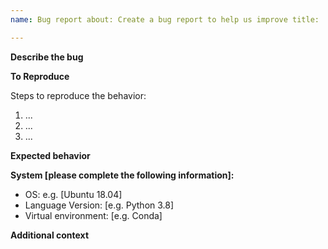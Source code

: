 ```yaml
---
name: Bug report about: Create a bug report to help us improve title: 'Bug Summary' labels: 'bug' assignees: ''

---
```


**Describe the bug**

<!-- A clear and concise description of what the bug is. -->

**To Reproduce**

Steps to reproduce the behavior:

1. ...
2. ...
3. ...

**Expected behavior**
<!-- A clear and concise description of what you expected to happen. -->

**System [please complete the following information]:**

- OS: e.g. [Ubuntu 18.04]
- Language Version: [e.g. Python 3.8]
- Virtual environment: [e.g. Conda]

**Additional context**

<!-- Add any other context about the problem here. -->
